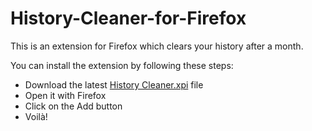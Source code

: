 # History-Cleaner-for-Firefox

This is an extension for Firefox which clears your history after a month.

You can install the extension by following these steps:
* Download the latest [History Cleaner.xpi](versions) file
* Open it with Firefox
* Click on the Add button
* Voilà!
